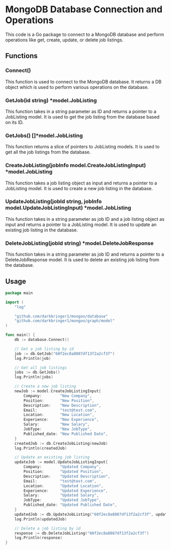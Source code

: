 # MongoDB Database Connection and Operations

This code is a Go package to connect to a MongoDB database and perform operations like get, create, update, or delete job listings. 

## Functions

### Connect()

This function is used to connect to the MongoDB database. It returns a DB object which is used to perform various operations on the database. 

### GetJob(id string) *model.JobListing 

This function takes in a string parameter as ID and returns a pointer to a JobListing model. It is used to get the job listing from the database based on its ID.

### GetJobs() []*model.JobListing 

This function returns a slice of pointers to JobListing models. It is used to get all the job listings from the database.

### CreateJobListing(jobInfo model.CreateJobListingInput) *model.JobListing 

This function takes a job listing object as input and returns a pointer to a JobListing model. It is used to create a new job listing in the database.

### UpdateJobListing(jobId string, jobInfo model.UpdateJobListingInput) *model.JobListing 

This function takes in a string parameter as job ID and a job listing object as input and returns a pointer to a JobListing model. It is used to update an existing job listing in the database.

### DeleteJobListing(jobId string) *model.DeleteJobResponse 

This function takes in a string parameter as job ID and returns a pointer to a DeleteJobResponse model. It is used to delete an existing job listing from the database.

## Usage

```go
package main

import (
	"log"

	"github.com/darkbringer1/mongoo/database"
	"github.com/darkbringer1/mongoo/graph/model"
)

func main() {
	db := database.Connect()

	// Get a job listing by id
	job := db.GetJob("60f2ec8a8087df13f2a2cf3f")
	log.Println(job)

	// Get all job listings
	jobs := db.GetJobs()
	log.Println(jobs)

	// Create a new job listing
	newJob := model.CreateJobListingInput{
		Company:        "New Company",
		Position:       "New Position",
		Description:    "New Description",
		Email:          "test@test.com",
		Location:       "New Location",
		Experience:     "New Experience",
		Salary:         "New Salary",
		JobType:        "New JobType",
		Published_date: "New Published Date",
	}
	createdJob := db.CreateJobListing(newJob)
	log.Println(createdJob)

	// Update an existing job listing
	updateJob := model.UpdateJobListingInput{
		Company:        "Updated Company",
		Position:       "Updated Position",
		Description:    "Updated Description",
		Email:          "test@test.com",
		Location:       "Updated Location",
		Experience:     "Updated Experience",
		Salary:         "Updated Salary",
		JobType:        "Updated JobType",
		Published_date: "Updated Published Date",
	}
	updatedJob := db.UpdateJobListing("60f2ec8a8087df13f2a2cf3f", updateJob)
	log.Println(updatedJob)

	// Delete a job listing by id
	response := db.DeleteJobListing("60f2ec8a8087df13f2a2cf3f")
	log.Println(response)
}
```